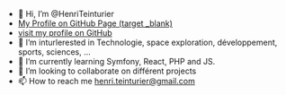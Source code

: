 - 👋 Hi, I’m @HenriTeinturier
- <a href="https://henriteinturier.github.io/HenriTeinturier/" target="_blank">My Profile on GitHub Page (target _blank)</a>
- [visit my profile on GitHub](https://henriteinturier.github.io/HenriTeinturier/)
- 👀 I’m inturlerested in Technologie, space exploration, développement, sports, sciences, ...
- 🌱 I’m currently learning Symfony, React, PHP and JS.
- 💞️ I’m looking to collaborate on différent projects
- 📫 How to reach me henri.teinturier@gmail.com

<!---
HenriTeinturier/HenriTeinturier is a ✨ special ✨ repository because its `README.md` (this file) appears on your GitHub profile.
You can click the Preview link to take a look at your changes.
--->
